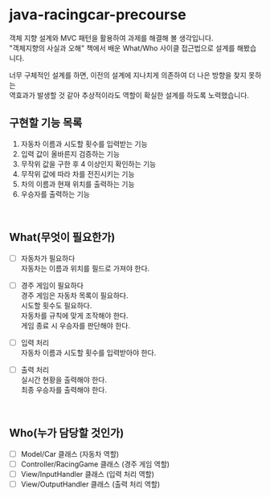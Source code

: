 # java-racingcar-precourse
객체 지향 설계와 MVC 패턴을 활용하여 과제를 해결해 볼 생각입니다.  
"객체지향의 사실과 오해" 책에서 배운 What/Who 사이클 접근법으로 설계를 해봤습니다.  

너무 구체적인 설계를 하면, 이전의 설계에 지나치게 의존하여 더 나은 방향을 찾지 못하는  
역효과가 발생할 것 같아 추상적이라도 역할이 확실한 설계를 하도록 노력했습니다.


## 구현할 기능 목록
1. 자동차 이름과 시도할 횟수를 입력받는 기능
2. 입력 값이 올바른지 검증하는 기능
3. 무작위 값을 구한 후 4 이상인지 확인하는 기능
4. 무작위 값에 따라 차를 전진시키는 기능
5. 차의 이름과 현재 위치를 출력하는 기능
6. 우승자를 출력하는 기능  

<br>

## What(무엇이 필요한가)
- [ ] 자동차가 필요하다  
    자동차는 이름과 위치를 필드로 가져야 한다.  


- [ ] 경주 게임이 필요하다  
    경주 게임은 자동차 목록이 필요하다.  
    시도할 횟수도 필요하다.  
    자동차를 규칙에 맞게 조작해야 한다.  
    게임 종료 시 우승자를 판단해야 한다.  


- [ ] 입력 처리  
    자동차 이름과 시도할 횟수를 입력받아야 한다.


- [ ] 출력 처리  
    실시간 현황을 출력해야 한다.  
    최종 우승자를 출력해야 한다.  

<br>

## Who(누가 담당할 것인가)
- [ ] Model/Car 클래스 (자동차 역할)  
- [ ] Controller/RacingGame 클래스 (경주 게임 역할)  
- [ ] View/InputHandler 클래스 (입력 처리 역할)
- [ ] View/OutputHandler 클래스 (출력 처리 역할)
